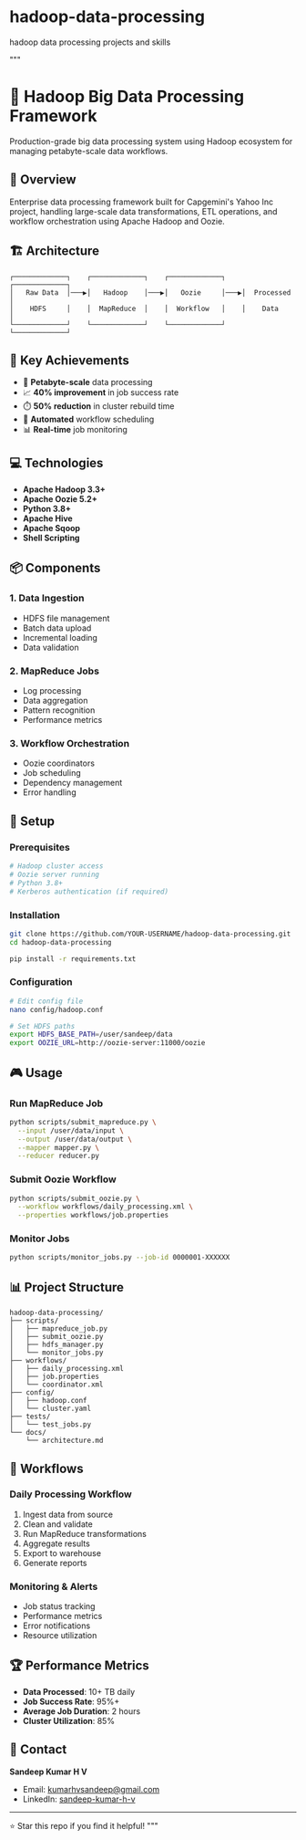 # hadoop-data-processing
hadoop data processing projects and skills

"""
# 🐘 Hadoop Big Data Processing Framework

Production-grade big data processing system using Hadoop ecosystem for managing petabyte-scale data workflows.

## 🎯 Overview

Enterprise data processing framework built for Capgemini's Yahoo Inc project, handling large-scale data transformations, ETL operations, and workflow orchestration using Apache Hadoop and Oozie.

## 🏗️ Architecture

```
┌─────────────┐    ┌─────────────┐    ┌─────────────┐    ┌─────────────┐
│   Raw Data  │───▶│   Hadoop    │───▶│   Oozie     │───▶│  Processed  │
│    HDFS     │    │  MapReduce  │    │  Workflow   │    │    Data     │
└─────────────┘    └─────────────┘    └─────────────┘    └─────────────┘
```

## 🚀 Key Achievements

- 💾 **Petabyte-scale** data processing
- 📈 **40% improvement** in job success rate
- ⏱️ **50% reduction** in cluster rebuild time
- 🔄 **Automated** workflow scheduling
- 📊 **Real-time** job monitoring

## 💻 Technologies

- **Apache Hadoop 3.3+**
- **Apache Oozie 5.2+**
- **Python 3.8+**
- **Apache Hive**
- **Apache Sqoop**
- **Shell Scripting**

## 📦 Components

### 1. Data Ingestion
- HDFS file management
- Batch data upload
- Incremental loading
- Data validation

### 2. MapReduce Jobs
- Log processing
- Data aggregation
- Pattern recognition
- Performance metrics

### 3. Workflow Orchestration
- Oozie coordinators
- Job scheduling
- Dependency management
- Error handling

## 🔧 Setup

### Prerequisites
```bash
# Hadoop cluster access
# Oozie server running
# Python 3.8+
# Kerberos authentication (if required)
```

### Installation
```bash
git clone https://github.com/YOUR-USERNAME/hadoop-data-processing.git
cd hadoop-data-processing

pip install -r requirements.txt
```

### Configuration
```bash
# Edit config file
nano config/hadoop.conf

# Set HDFS paths
export HDFS_BASE_PATH=/user/sandeep/data
export OOZIE_URL=http://oozie-server:11000/oozie
```

## 🎮 Usage

### Run MapReduce Job
```bash
python scripts/submit_mapreduce.py \
  --input /user/data/input \
  --output /user/data/output \
  --mapper mapper.py \
  --reducer reducer.py
```

### Submit Oozie Workflow
```bash
python scripts/submit_oozie.py \
  --workflow workflows/daily_processing.xml \
  --properties workflows/job.properties
```

### Monitor Jobs
```bash
python scripts/monitor_jobs.py --job-id 0000001-XXXXXX
```

## 📊 Project Structure

```
hadoop-data-processing/
├── scripts/
│   ├── mapreduce_job.py
│   ├── submit_oozie.py
│   ├── hdfs_manager.py
│   └── monitor_jobs.py
├── workflows/
│   ├── daily_processing.xml
│   ├── job.properties
│   └── coordinator.xml
├── config/
│   ├── hadoop.conf
│   └── cluster.yaml
├── tests/
│   └── test_jobs.py
└── docs/
    └── architecture.md
```

## 📝 Workflows

### Daily Processing Workflow
1. Ingest data from source
2. Clean and validate
3. Run MapReduce transformations
4. Aggregate results
5. Export to warehouse
6. Generate reports

### Monitoring & Alerts
- Job status tracking
- Performance metrics
- Error notifications
- Resource utilization

## 🏆 Performance Metrics

- **Data Processed**: 10+ TB daily
- **Job Success Rate**: 95%+
- **Average Job Duration**: 2 hours
- **Cluster Utilization**: 85%

## 📧 Contact

**Sandeep Kumar H V**
- Email: kumarhvsandeep@gmail.com
- LinkedIn: [sandeep-kumar-h-v](https://www.linkedin.com/in/sandeep-kumar-h-v-33b286384/)

---

⭐ Star this repo if you find it helpful!
"""
